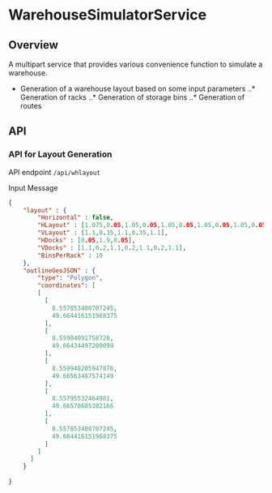 # WarehouseSimulatorService
## Overview
A multipart service that provides various convenience function to simulate a warehouse.
* Generation of a warehouse layout based on some input parameters
..* Generation of racks
..* Generation of storage bins
..* Generation of routes

## API

### API for Layout Generation 

API endpoint `/api/whlayout`

Input Message 
```json
{	
	"layout" : {
		"Horizontal" : false,
		"HLayout" : [1.075,0.05,1.05,0.05,1.05,0.05,1.05,0.05,1.05,0.05,1.05,0.05,1.05,0.05,1.05,0.05,1.05,0.05,1.075],
		"VLayout" : [1.1,0.35,1.1,0.35,1.1],
		"HDocks" : [0.05,1.9,0.05],
		"VDocks" : [1.1,0.2,1.1,0.2,1.1,0.2,1.1],
		"BinsPerRack" : 10
	},
	"outlineGeoJSON" : {
		"type": "Polygon",
		"coordinates": [
	    [
	      [
	        8.557853400707245,
	        49.664416151968375
	      ],
	      [
	        8.55984091758728,
	        49.66434497200099
	      ],
	      [
	        8.559948205947876,
	        49.66563487574149
	      ],
	      [
	        8.55795532464981,
	        49.66570605382166
	      ],
	      [
	        8.557853400707245,
	        49.664416151968375
	      ]
	    ]
	  ]
	}
	
}
```

